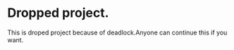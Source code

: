 # Dropped project.

This is droped project because of deadlock.Anyone can continue this if you want.